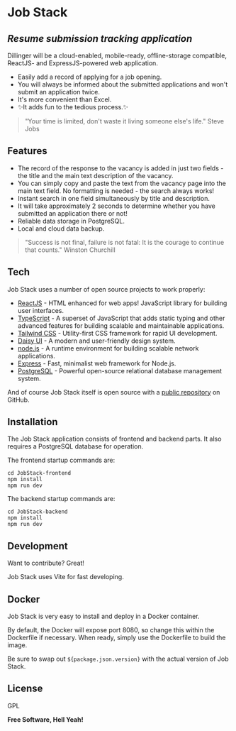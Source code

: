 # Job Stack
## _Resume submission tracking application_

Dillinger will be a cloud-enabled, mobile-ready, offline-storage compatible,
ReactJS- and ExpressJS-powered web application.
- Easily add a record of applying for a job opening.
- You will always be informed about the submitted applications and won't submit an application twice.
- It's more convenient than Excel.
- ✨It adds fun to the tedious process.✨

>"Your time is limited, don't waste it living someone else's life." 
> Steve Jobs

## Features

- The record of the response to the vacancy is added in just two fields - the title and the main text description of the vacancy.
- You can simply copy and paste the text from the vacancy page into the main text field. No formatting is needed - the search always works!
- Instant search in one field simultaneously by title and description.
- It will take approximately 2 seconds to determine whether you have submitted an application there or not!
- Reliable data storage in PostgreSQL.
- Local and cloud data backup.

>"Success is not final, failure is not fatal: It is the courage to continue that counts."
>Winston Churchill

## Tech

Job Stack uses a number of open source projects to work properly:

- [ReactJS](https://react.dev/) - HTML enhanced for web apps! JavaScript library for building user interfaces.
- [TypeScript](https://www.typescriptlang.org/) - A superset of JavaScript that adds static typing and other advanced features for building scalable and maintainable applications.
- [Tailwind CSS](https://tailwindcss.com/) - Utility-first CSS framework for rapid UI development.
- [Daisy UI](https://daisyui.com/) - A modern and user-friendly design system.
- [node.js](https://nodejs.org/) - A runtime environment for building scalable network applications.
- [Express](https://expressjs.com/) - Fast, minimalist web framework for Node.js.
- [PostgreSQL](https://www.postgresql.org/) - Powerful open-source relational database management system.


And of course Job Stack itself is open source with a [public repository](https://github.com/Rizz071)
 on GitHub.

## Installation

The Job Stack application consists of frontend and backend parts. It also requires a PostgreSQL database for operation.

The frontend startup commands are:
```
cd JobStack-frontend
npm install
npm run dev
```

The backend startup commands are:
```
cd JobStack-backend
npm install
npm run dev
```

## Development

Want to contribute? Great!

Job Stack uses Vite for fast developing.


## Docker

Job Stack is very easy to install and deploy in a Docker container.

By default, the Docker will expose port 8080, so change this within the
Dockerfile if necessary. When ready, simply use the Dockerfile to
build the image.

Be sure to swap out `${package.json.version}` with the actual
version of Job Stack.

## License

GPL

**Free Software, Hell Yeah!**

